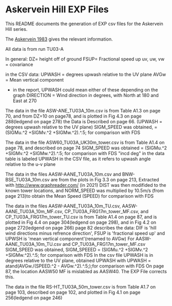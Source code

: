 # Askervein Hill EXP Files

This README documents the generation of EXP csv files for the Askervein Hill series.

The [Askervein 1983](https://drive.google.com/file/d/1gb21m8G6irryDDNEoKsXwXBETwlGnccK/view?usp=sharing) gives the relevant information.

All data is from run TU03-A

In general:
DZ= height off of ground
FSUP= Fractional speed up
uv, uw, vw = covariance

in the CSV data:
UPWASH = degrees upwash relative to the UV plane
AVGw = Mean vertical component
- in the report, UPWASH could mean either of these depending on the graph
DIRECTION = Wind direction in degrees, with North at 180 and East at 270

The data in the file ASW-ANE_TU03A_10m.csv is from Table A1.3 on page 70, and from DZ=10 on page78, and is plotted in Fig 4.3 on page 288(ledgend on page 278)
the Data is Described on page 66. (UPWASH = degrees upwash relative to the UV plane)
SIGM_SPEED was obtained, = (SIGMu.^2 +SIGMv.^2 +SIGMw.^2).^.5; for comparison with FDS 

The data in the file ASW60_TU03A_UK30m_tower.csv is from Table A1.4 on page 78, and described on page 74
SIGM_SPEED was obtained = (SIGMu.^2 +SIGMv.^2 +SIGMw.^2).^.5; for comparison with FDS 
"incd deg" in the data table is labeled UPWASH in the CSV file, as it refers to upwash angle relative to the u-v plane

The data in the files AASW-AANE_TU03A_10m.csv and BNW-BSE_TU03A_10m.csv are from the plots in Fig 3.3 on page 213, Extracted with http://www.graphreader.com/ (in 2021) 
DIST was then modifided to the known tower locations, and NORM_SPEED was multiplied by 10.5m/s (from page 213)to obtain the Mean Speed (SPEED) for comparison with FDS

The data in the files AASW-AANE_TU03A_10m_TU.csv, AASW-AANE_TU03A_10m_MF.csv, CP_TU03A_FRG17m_tower_MF.csv, and CP_TU03A_FRG17m_tower_TU.csv is
from Table A1.4 on page 87, and is plotted in Fig 4.4 on page 304(ledgend on page 298), and in Fig 4.2 on page 272(ledgend on page 266)
page 82 describes the data: DIF is 'hill wind directions minus refrence direction', FSUP is 'fractional speed up' and UPWSH is 'mean vertical component'(renamed to AVGw)
For AASW-AANE_TU03A_10m_TU.csv and CP_TU03A_FRG17m_tower_MF.csv SIGM_SPEED was obtained, SIGM_SPEEED = (SIGMu.^2 +SIGMv.^2 +SIGMw.^2).^.5; for comparison with FDS 
In the csv file UPWASH is in degrees relative to the UV plane, obtained UPWASH with UPWASH = atand(AVGw./(SPEED.^2 - AVGw.^2).^.5;);for comparison with FDS 
On page 87, the location AASW50 MF is mislabled as AASW40. The EXP File corrects this.

The data in the file RS-HT_TU03A_50m_tower.csv is from Table A1.7 on page 103, described on page 102, and plotted in Fig 4.1 on page 256(ledgend on page 246)

